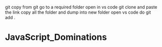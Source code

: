 git copy from git 
go to a required folder open in vs code
git clone and paste the link
copy all the folder and dump into new folder
open vs code do git add .


# JavaScript_Dominations